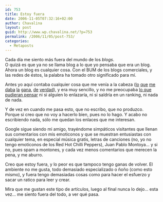 ```yaml
---
id: 753
title: Estoy fuera
date: 2006-11-05T07:32:16+02:00
author: Chavalina
layout: post
guid: http://www.wp.chavalina.net/?p=753
permalink: /2006/11/05/post-753/
categories:
  - Metaposts
---
```

Cada d&iacute;a me siento m&aacute;s fuera del mundo de los _blogs_.  
O quiz&aacute; es que ya no se llama blog a lo que yo pensaba que era un blog.  
Ahora un blog es cualquier cosa. Con el BUM de los blogs comerciales, y las redes de &eacute;stos, la palabra ha tomado otro significado para m&iacute;.

Antes yo aqu&iacute; contaba cualquier cosa que me ven&iacute;a a la cabeza (<a href="http://chavalina.net/comentar.php?idpost=66&#038;q=" target="_blank">lo</a> <a href="http://chavalina.net/comentar.php?idpost=49&#038;q=" target="_blank">que</a> <a href="http://chavalina.net/comentar.php?idpost=8&#038;q=" target="_blank">me</a> <a href="http://chavalina.net/comentar.php?idpost=540&#038;q=" target="_blank">daba</a> <a href="http://chavalina.net/comentar.php?idpost=507&#038;q=" target="_blank">la</a> <a href="http://chavalina.net/comentar.php?idpost=437&#038;q=" target="_blank">gana</a>, <a href="http://chavalina.net/comentar.php?idpost=362&#038;q=" target="_blank">de</a> <a href="http://chavalina.net/comentar.php?idpost=276&#038;q=" target="_blank">verdad</a>), y era muy sencillo, y no me preocupaba <a href="http://www.htmllife.com/archivos/la-empatia-puede-ser-perjudicial-para-tu-blog/" target="_blank">lo que pudieran pensar</a> ni si alguien lo enlazar&iacute;a, ni si saldr&iacute;a en un ranking, ni nada de nada.

Y de vez en cuando me pasa esto, que no escribo, que no produzco. Porque si creo que no voy a hacerlo bien, pues no lo hago. Y acabo no escribiendo nada, s&oacute;lo me quedan los enlaces que me interesan.

Google sigue siendo mi amigo, tray&eacute;ndome simp&aacute;ticos visitantes que llenan sus comentarios con mis emoticonos y que se muestran entusiastas con cualquier tema, en especial m&uacute;sica gratis, letras de canciones (no, yo no tengo emoticonos de los Red Hot Chilli Peppers), Juan Pablo Montoya&#8230; y si no, pues spam a montones, y cada vez menos comentarios que merecen la pena, y me aburro.

Creo que estoy fuera, y lo peor es que tampoco tengo ganas de volver. El ambiente no me gusta, todo demasiado especializado o &ntilde;o&ntilde;o (como esto mismo), y fuera tengo demasiadas cosas como para hacer el esfuerzo y sacar un ratico para leer y crear.

Mira que me gustan este tipo de art&iacute;culos, luego al final nunca lo dejo&#8230; esta vez&#8230; me siento fuera del todo, a ver qu&eacute; pasa.